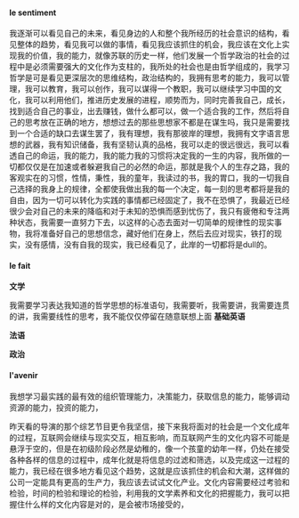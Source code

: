 #### le sentiment
我逐渐可以看见自己的未来，看见身边的人和整个我所经历的社会意识的结构，看见整体的趋势，看见我可以做的事情，看见我应该抓住的机会，我应该在文化上实现我的价值，我的能力，就像苏联的历史一样，他们发展一个哲学政治的社会的过程中是必须需要强大的文化作为支柱的，我所处的社会也是由哲学组成的，我学习哲学是可是看见更深层次的思维结构，政治结构的，我拥有思考的能力，我可以管理，我可以教育，我可以创作，我可以谋得一个教职，我可以继续学习中国的文化，我可以利用他们，推进历史发展的进程，顺势而为，同时完善我自己，成长，找到适合自己的事业，出去赚钱，做什么都可以，做一个适合我的工作，然后将自己的思考放在正确的地方，想想过去的那些思想家不都是在谋生吗，我只是需要找到一个合适的缺口去谋生罢了，我有理想，我有那彼岸的理想，我拥有文字语言思想的武器，我有知识储备，我有坚韧认真的品格，我可以走的很远很远，我可以看透自己的命运，我的能力，我的能力我的习惯将决定我的一生的内容，我所做的一切都仅仅是在加速或者躲避我自己的必然的命运，那就是我个人的生存之路，我的客观实在的习惯，性情，秉性，我的童年，我读过的书，我的胃口，我的一切我自己选择的我身上的规律，全都使我做出我的每一个决定，每一刻的思考都将是我的自由，因为一切可以转化为实践的事情都已经固定了，我不在恐惧了，我最近已经很少会对自己的未来的降临和对于未知的恐惧而感到忧伤了，我只有疲倦和专注两种状态，我需要一直努力下去，以这样的心态去面对一切简单的规律性的现实事物，我将准备好自己的思想信念，藏好他们在身上，然后去应对现实，铁打的现实，没有感情，没有自我的现实，我已经看见了，此岸的一切都将是dull的。




#### le fait 

**文学**

我需要学习表达我知道的哲学思想的标准语句，我需要听，我需要讲，我需要连贯的讲，我需要线性的思考，我不能仅仅停留在随意联想上面
**基础英语**


**法语**


**政治**




#### l'avenir

我想学习最实践的最有效的组织管理能力，决策能力，获取信息的能力，能够调动资源的能力，投资的能力，

昨天看的导演的那个综艺节目更令我坚信，接下来我将面对的社会是一个文化成年的过程，互联网会继续与现实交互，相互影响，而互联网产生的文化内容不可能是悬浮于空的，但是在初级阶段必然是幼稚的，像一个孩童的幼年一样，仍处在接受各种各样的信息的过程中，成年化就是将信息的过滤和筛选，以及完成这一过程的能力，我已经在很多地方看见这个趋势，这就是应该抓住的机会和大潮，这样做的公司一定能具有更高的生产力，我应该去试试文化产业。文化内容需要经过考验和检验，时间的检验和理论的检验，利用我的文学素养和文化的把握能力，我可以把握住什么样的文化内容是对的，是会被市场接受的，
